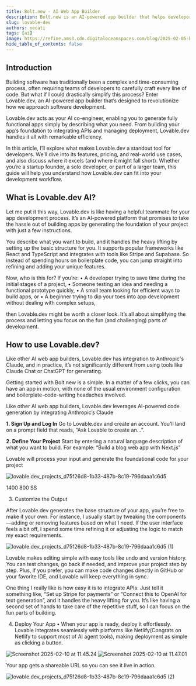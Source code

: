 ```yaml
---
title: Bolt.new - AI Web App Builder
description: Bolt.new is an AI-powered app builder that helps developers who want to simplify the way they create web applications.
slug: lovable-dev
authors: necati
tags: [ai]
image: https://refine.ams3.cdn.digitaloceanspaces.com/blog/2025-02-05-bolt-new/social.jpg
hide_table_of_contents: false
---
```


## Introduction

Building software has traditionally been a complex and time-consuming process, often requiring teams of developers to carefully craft every line of code. But what if I could drastically simplify this process? Enter Lovable.dev, an AI-powered app builder that’s designed to revolutionize how we approach software development.

Lovable.dev acts as your AI co-engineer, enabling you to generate fully functional apps simply by describing what you need. From building your app’s foundation to integrating APIs and managing deployment, Lovable.dev handles it all with remarkable efficiency.

In this article, I’ll explore what makes Lovable.dev a standout tool for developers. We’ll dive into its features, pricing, and real-world use cases, and also discuss where it excels (and where it might fall short). Whether you’re a startup founder, a solo developer, or part of a larger team, this guide will help you understand how Lovable.dev can fit into your development workflow.

## What is Lovable.dev AI?

Let me put it this way, Lovable.dev is like having a helpful teammate for your app development process. It’s an AI-powered platform that promises to take the hassle out of building apps by generating the foundation of your project with just a few instructions.

You describe what you want to build, and it handles the heavy lifting by setting up the basic structure for you. It supports popular frameworks like React and TypeScript and integrates with tools like Stripe and Supabase. So instead of spending hours on boilerplate code, you can jump straight into refining and adding your unique features.

Now, who is this for? If you’re:
• A developer trying to save time during the initial stages of a project,
• Someone testing an idea and needing a functional prototype quickly,
• A small team looking for efficient ways to build apps, or
• A beginner trying to dip your toes into app development without dealing with complex setups,

then Lovable.dev might be worth a closer look. It’s all about simplifying the process and letting you focus on the fun (and challenging) parts of development.

## How to use Lovable.dev?

Like other AI web app builders, Lovable.dev has integration to Anthropic's Claude, and in practice, it’s not significantly different from using tools like Claude Chat or ChatGPT for generating.

Getting started with Bolt.new is a simple. In a matter of a few clicks, you can have an app in motion, with none of the usual environment configuration and boilerplate-code-writing headaches involved.

Like other AI web app builders, Lovable.dev leverages AI-powered code generation by integrating Anthropic’s Claude

**1. Sign Up and Log In**
Go to Lovable.dev and create an account. You’ll land on a prompt field that reads, “Ask Lovable to create an…”.

**2. Define Your Project**
Start by entering a natural language description of what you want to build. For example:
“Build a blog web app with Next.js”

Lovable will process your input and generate the foundational code for your project

![lovable.dev_projects_d75f26d8-1b33-487b-8c19-796daaa1c6d5](https://hackmd.io/_uploads/SJ5Z_VDK1l.jpg)

1400 800
SS

3. Customize the Output

After Lovable.dev generates the base structure of your app, you’re free to make it your own. For instance, I usually start by tweaking the components—adding or removing features based on what I need. If the user interface feels a bit off, I spend some time refining it or adjusting the logic to match my exact requirements.

![lovable.dev_projects_d75f26d8-1b33-487b-8c19-796daaa1c6d5 (1)](https://hackmd.io/_uploads/Bkv12NwYyl.jpg)

Lovable makes editing simple with easy tools like undo and version history. You can test changes, go back if needed, and improve your project step by step. Plus, if you prefer, you can make code changes directly in GitHub or your favorite IDE, and Lovable will keep everything in sync.

One thing I really like is how easy it is to integrate APIs. Just tell it something like, “Set up Stripe for payments” or “Connect this to OpenAI for text generation”, and it handles the heavy lifting for you. It’s like having a second set of hands to take care of the repetitive stuff, so I can focus on the fun parts of building.

4. Deploy Your App
   • When your app is ready, deploy it effortlessly. Lovable integrates seamlessly with platforms like Netlify(Congrats on Netlify to support most of AI agent tools), making deployment as simple as clicking a button.

![Screenshot 2025-02-10 at 11.45.24](https://hackmd.io/_uploads/SyL3h4Ptkl.png)
![Screenshot 2025-02-10 at 11.47.01](https://hackmd.io/_uploads/rJMzTNPYkx.png)

Your app gets a shareable URL so you can see it live in action.

![lovable.dev_projects_d75f26d8-1b33-487b-8c19-796daaa1c6d5 (2)](https://hackmd.io/_uploads/S1T7aEPFyl.jpg)
